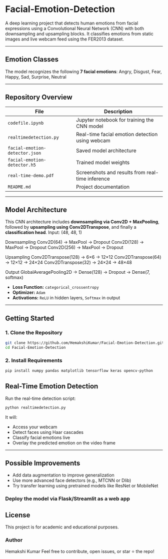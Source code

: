 # Facial-Emotion-Detection

A deep learning project that detects human emotions from facial expressions using a Convolutional Neural Network (CNN) with both downsampling and upsampling blocks. It classifies emotions from static images and live webcam feed using the FER2013 dataset.

---

## Emotion Classes

The model recognizes the following **7 facial emotions**: Angry, Disgust, Fear, Happy, Sad, Surprise, Neutral

---

## Repository Overview

| File                          | Description                                      |
|-------------------------------|--------------------------------------------------|
| `codefile.ipynb`              | Jupyter notebook for training the CNN model     |
| `realtimedetection.py`        | Real-time facial emotion detection using webcam |
| `facial-emotion-detector.json`| Saved model architecture                        |
| `facial-emotion-detector.h5`  | Trained model weights                           |
| `real-time-demo.pdf`          | Screenshots and results from real-time inference|
| `README.md`                   | Project documentation                           |

---

## Model Architecture

This CNN architecture includes **downsampling via Conv2D + MaxPooling**, followed by **upsampling using Conv2DTranspose**, and finally a **classification head**.
Input: (48, 48, 1)

Downsampling
Conv2D(64) → MaxPool → Dropout
Conv2D(128) → MaxPool → Dropout
Conv2D(256) → MaxPool → Dropout

Upsampling
Conv2DTranspose(128) → 6×6 → 12×12
Conv2DTranspose(64) → 12×12 → 24×24
Conv2DTranspose(32) → 24×24 → 48×48

Output
GlobalAveragePooling2D → Dense(128) → Dropout → Dense(7, softmax)

- **Loss Function:** `categorical_crossentropy`  
- **Optimizer:** `Adam`  
- **Activations:** `ReLU` in hidden layers, `Softmax` in output

---

## Getting Started

### 1. Clone the Repository

```bash
git clone https://github.com/HemakshiKumar/Facial-Emotion-Detection.git
cd Facial-Emotion-Detection
```
### 2. Install Requirements
```bash
pip install numpy pandas matplotlib tensorflow keras opencv-python
```

## Real-Time Emotion Detection

Run the real-time detection script:

```bash
python realtimedetection.py
```

It will:

- Access your webcam
- Detect faces using Haar cascades
- Classify facial emotions live
- Overlay the predicted emotion on the video frame

---

## Possible Improvements
- Add data augmentation to improve generalization
- Use more advanced face detectors (e.g., MTCNN or Dlib)
- Try transfer learning using pretrained models like ResNet or MobileNet

### Deploy the model via Flask/Streamlit as a web app

## License
This project is for academic and educational purposes.

### Author
Hemakshi Kumar
Feel free to contribute, open issues, or star ⭐ the repo!



